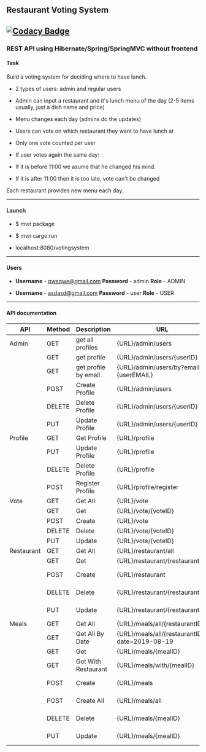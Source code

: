 ## **Restaurant Voting System**
[![Codacy Badge](https://api.codacy.com/project/badge/Grade/0e6f5a2939fa4d50b3052ebd2db55ec2)](https://www.codacy.com/app/alisa911/Restaurant-voting-system?utm_source=github.com&amp;utm_medium=referral&amp;utm_content=alisa911/Restaurant-voting-system&amp;utm_campaign=Badge_Grade)
-------
### REST API using Hibernate/Spring/SpringMVC without frontend
#### Task

Build a voting system for deciding where to have lunch.

- 2 types of users: admin and regular users

- Admin can input a restaurant and it's lunch menu of the day (2-5 items usually, just a dish name and price)

- Menu changes each day (admins do the updates)

- Users can vote on which restaurant they want to have lunch at

- Only one vote counted per user

- If user votes again the same day:

- If it is before 11:00 we asume that he changed his mind.

- If it is after 11:00 then it is too late, vote can't be changed

Each restaurant provides new menu each day.

---
#### Launch

- $ mvn package

- $ mvn cargo:run

- localhost:8080/votingsystem

---
#### Users

- **Username** - qweqwe@gmail.com	 **Password** - admin **Role** - ADMIN

- **Username** - asdasd@gmail.com	 **Password** - user	**Role** - USER

---

#### API documentation

| API        | Method | Description          | URL                                            | User           |
|------------|--------|----------------------|------------------------------------------------|----------------|
| Admin      | GET    | get all profiles     | {URL}/admin/users                              | Admin          |
|            | GET    | get profile          | {URL}/admin/users/{userID}                     | Admin          |
|            | GET    | get profile by email | {URL}/admin/users/by?email={userEMAIL}         | Admin          |
|            | POST   | Create Profile       | {URL}/admin/users                              | Admin          |
|            | DELETE | Delete Profile       | {URL}/admin/users/{userID}                     | Admin          |
|            | PUT    | Update Profile       | {URL}/admin/users/{userID}                     | Admin          |
| Profile    | GET    | Get Profile          | {URL}/profile                                  | Authorized     |
|            | PUT    | Update Profile       | {URL}/profile                                  | Authorized     |
|            | DELETE | Delete Profile       | {URL}/profile                                  | Authorized     |
|            | POST   | Register Profile     | {URL}/profile/register                         | Not Authorized |
| Vote       | GET    | Get All              | {URL}/vote                                     | Authorized     |
|            | GET    | Get                  | {URL}/vote/{voteID}                            | Authorized     |
|            | POST   | Create               | {URL}/vote                                     | Authorized     |
|            | DELETE | Delete               | {URL}/vote/{voteID}                            | Authorized     |
|            | PUT    | Update               | {URL}/vote/{voteID}                            | Authorized     |
| Restaurant | GET    | Get All              | {URL}/restaurant/all                           | Everyone       |
|            | GET    | Get                  | {URL}/restaurant/{restaurantID}                | Everyone       |
|            | POST   | Create               | {URL}/restaurant                               | Admin Only     |
|            | DELETE | Delete               | {URL}/restaurant/{restaurantID}                | Admin Only     |
|            | PUT    | Update               | {URL}/restaurant/{restaurantID}                | Admin Only     |
| Meals      | GET    | Get All              | {URL}/meals/all/{restaurantID}                 | Everyone       |
|            | GET    | Get All By Date      | {URL}/meals/all/{restaurantID}?date=2019-08-19 | Everyone       |
|            | GET    | Get                  | {URL}/meals/{mealID}                           | Everyone       |
|            | GET    | Get With Restaurant  | {URL}/meals/with/{mealID}                      | Everyone       |
|            | POST   | Create               | {URL}/meals                                    | Admin Only     |
|            | POST   | Create All           | {URL}/meals/all                                | Admin Only     |
|            | DELETE | Delete               | {URL}/meals/{mealID}                           | Admin Only     |
|            | PUT    | Update               | {URL}/meals/{mealID}                           | Admin Only     |
